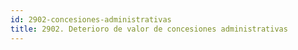 ```yaml
---
id: 2902-concesiones-administrativas
title: 2902. Deterioro de valor de concesiones administrativas
---
```

